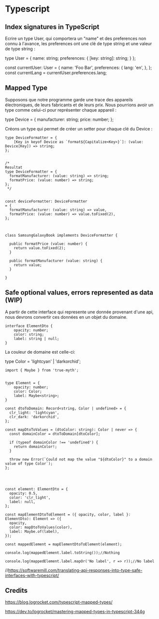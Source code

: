 # Typescript


## Index signatures in TypeScript

Ecrire un type User, qui comportera un "name" et des preferences non connu à l'avance, les preferences ont une clé de type string et une valeur de type string :

  type User = {
    name: string;
    preferences: {
      [key: string]: string;
    }
  };
  
  const currentUser: User = {
    name: 'Foo Bar',
    preferences: {
      lang: 'en',
    },
  };
  const currentLang = currentUser.preferences.lang;

## Mapped Type

Supposons que notre programme garde une trace des appareils électroniques, de leurs fabricants et de leurs prix. Nous pourrions avoir un type comme celui-ci pour représenter chaque appareil :

  type Device = {
    manufacturer: string;
    price: number;
  };


Créons un type qui permet de créer un setter pour chaque clé du Device :

    type DeviceFormatter = {
        [Key in keyof Device as `format${Capitalize<Key>}`]: (value: Device[Key]) => string;
    };


    /*
    Resultat
    type DeviceFormatter = {
      formatManufacturer: (value: string) => string;
      formatPrice: (value: number) => string;
    };
     */


    const deviceFormatter: DeviceFormatter
    = {
      formatManufacturer: (value: string) => value,
      formatPrice: (value: number) => value.toFixed(2),
    };


  
    class SamsungGalaxyBook implements DeviceFormatter {
    
      public formatPrice (value: number) {
        return value.toFixed(2);
      }
    
      public formatManufacturer (value: string) {
        return value;
      }
    
    }


## Safe optional values, errors represented as data  (WIP)

A partir de cette interface qui represente une donnée provenant d'une api, nous devrons convertir ces données en un objet du domaine.

    interface ElementDto {
        opacity: number;
        color: string;
        label: string | null;
    }

La couleur de domaine est celle-ci:

  type Color = 'lightcyan' | 'darkorchid';



    import { Maybe } from 'true-myth';
    
    
    type Element = {
        opacity: number;
        color: Color;
        label: Maybe<string>;
    }
    
    const dtoToDomain: Record<string, Color | undefined> = {
      clr_light: 'lightcyan',
      clr_dark: 'darkorchid',
    };
    
    const mapDtoToValues = (dtoColor: string): Color | never => {
      const domainColor = dtoToDomain[dtoColor];
    
      if (typeof domainColor !== 'undefined') {
        return domainColor!;
      }
    
      throw new Error(`Could not map the value "${dtoColor}" to a domain value of type Color`);
    };
    
    
    
    
    const element: ElementDto = {
      opacity: 0.5,
      color: 'clr_light',
      label: null,
    };
    
    const mapElementDtoToElement = ({ opacity, color, label }: ElementDto): Element => ({
      opacity,
      color: mapDtoToValues(color),
      label: Maybe.of(label),
    });
    
    const mappedElement = mapElementDtoToElement(element);
    
    console.log(mappedElement.label.toString());//Nothing
    
    console.log(mappedElement.label.mapOr('No label', r => r));//No label



//https://softwaremill.com/translating-api-responses-into-type-safe-interfaces-with-typescript/

  
## Credits


https://blog.logrocket.com/typescript-mapped-types/

https://dev.to/logrocket/mastering-mapped-types-in-typescript-344g

